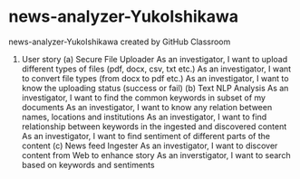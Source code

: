 # news-analyzer-YukoIshikawa
news-analyzer-YukoIshikawa created by GitHub Classroom

1. User story 
  (a) Secure File Uploader
    As an investigator, I want to upload different types of files (pdf, docx, csv, txt etc.)
    As an investigator, I want to convert file types (from docx to pdf etc.) 
    As an investigator, I want to know the uploading status (success or fail) 
  (b) Text NLP Analysis
    As an investigator, I want to find the common keywords in subset of my documents 
    As an investigator, I want to know any relation between names, locations and institutions
    As an investigator, I want to find relationship between keywords in the ingested and discovered content
    As an investigator, I want to find sentiment of different parts of the content
  (c) News feed Ingester
    As an investigator, I want to discover content from Web to enhance story 
    As an inverstigator, I want to search based on keywords and sentiments
   


